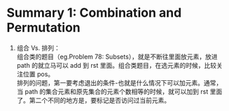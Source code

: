 # Summary 1: Combination and Permutation

1. 组合 Vs. 排列：  
组合类的题目（eg.Problem 78: Subsets），就是不断往里面放元素，放进 path 的就立马可以 add 到 rst 里面。组合类题目，在选元素的时候，比较关注位置 pos。  
排列的问题，第一要考虑退出的条件-也就是什么情况下可以加元素。通常，当 path 的集合元素和原先集合的元素个数相等的时候，就可以加到 rst 里面了。第二个不同的地方是，要标记是否访问过当前元素。
